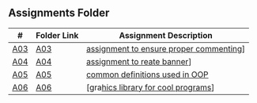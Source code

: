 ## Assignments Folder

|  #   | Folder Link  | Assignment Description |
|------|--------------|------------------------|
| [A03](./A03) | [A03](./A03) | [assignment to ensure proper commenting](./A03)]
| [A04](./A04) | [A04](./A04) | [assignment to reate banner](./A04)]
| [A05](./A05) | [A05](./A05) | [common definitions used in OOP](./A05)|
| [A06](./A06) | [A06](./A06) | [gra[hics library for cool programs](./A06)]
